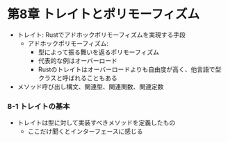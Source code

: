 第8章 トレイトとポリモーフィズム
===========================

- トレイト: Rustでアドホックポリモーフィズムを実現する手段
  - アドホックポリモーフィズム:
    - 型によって振る舞いを返るポリモーフィズム
    - 代表的な例はオーバーロード
    - Rustのトレイトはオーバーロードよりも自由度が高く、他言語で型クラスと呼ばれることもある
- メソッド呼び出し構文、関連型、関連関数、関連定数

### 8-1 トレイトの基本

- トレイトは型に対して実装すべきメソッドを定義したもの
  - ここだけ聞くとインターフェースに感じる
